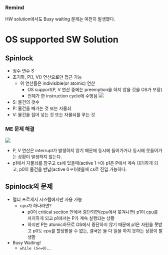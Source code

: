 ### Remind
HW solution에서도 Busy waiting 문제는 여전히 발생했다.

# OS supported SW Solution
## Spinlock
- 정수 변수 S
- 초기화, P(), V() 연산으로만 접근 가능
  - 위 연산들은 indivisible(or atomic) 연산
    - OS support(P, V 연산 중에는 preemption을 하지 않을 것을 OS가 보장)
    - 전체가 한 instruction cycle에 수행됨
![](https://images.velog.io/images/langssi/post/4f8a885e-aae9-45a6-9a09-cd7f3647ec3e/image.png)
- S: 물건의 갯수
- P: 물건을 빼가는 것 또는 자물쇠
- V: 물건을 집어 넣는 것 또는 자물쇠를 푸는 것

### ME 문제 해결
![](https://images.velog.io/images/langssi/post/b8d37cf2-bf46-47d5-b321-bc5effff77ac/image.png)
- P, V 연산은 interrupt가 발생하지 않기 때문에 동시에 들어가거나 동시에 못들어가는 상황이 발생하지 않는다.
- p1에서 자물쇠를 잠구고 cs에 있을때(active 1->0) p1은 P에서 계속 대기하게 되고, p0이 물건을 반납(active 0->1)했을때 cs로 진입 가능하다.
## Spinlock의 문제
- 멀티 프로세서 시스템에서만 사용 가능
  - cpu가 하나라면? 
    - p0이 critical section 안에서 중단되면(cpu에서 쫒겨나면) p1이 cpu를 차지하게 되고 p1에서는 P가 계속 실행되는 상황
    - 하지만 P는 atomic하므로 OS에서 중단하지 않기 때문에 p1은 자원을 못받고 p0도 cpu를 할당받을 수 없는, 결국은 둘 다 일을 하지 못하는 상황이 발생함
- Busy Waiting!
  - `while (S<=0)`...
